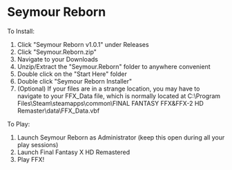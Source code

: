 # Seymour Reborn
To Install:
 1. Click "Seymour Reborn v1.0.1" under Releases
 2. Click "Seymour.Reborn.zip"
 3. Navigate to your Downloads
 4. Unzip/Extract the "Seymour.Reborn" folder to anywhere convenient
 5. Double click on the "Start Here" folder
 6. Double click "Seymour Reborn Installer"
 7. (Optional) If your files are in a strange location, you may have to navigate to your FFX_Data file, which is normally located at C:\Program Files\Steam\steamapps\common\FINAL FANTASY FFX&FFX-2 HD Remaster\data\FFX_Data.vbf

To Play:
 1. Launch Seymour Reborn as Administrator (keep this open during all your play sessions)
 2. Launch Final Fantasy X HD Remastered
 3. Play FFX!
